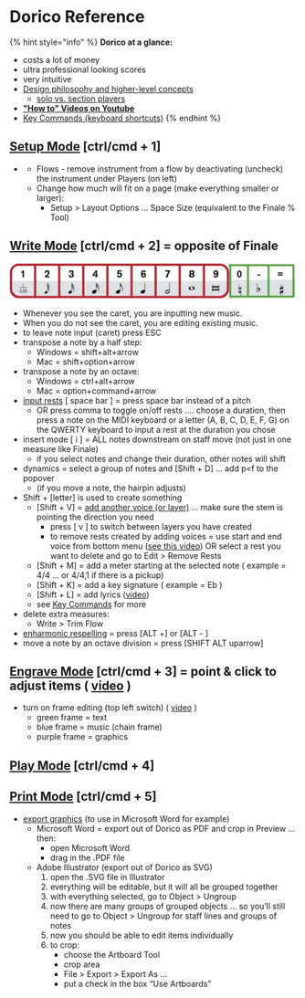 # Dorico Reference

{% hint style="info" %}
**Dorico at a glance:**

* costs a lot of money
* ultra professional looking scores
* very intuitive
* [Design philosophy and higher-level concepts](https://steinberg.help/dorico_pro/v3/en/dorico/topics/program_concepts/program_concepts_design_philosophy_c.html)
  * [solo vs. section players](https://steinberg.help/dorico_pro/v3/en/dorico/topics/program_concepts/program_concepts_players_c.html)
* [**"How to" Videos on Youtube**](https://www.youtube.com/channel/UCIOwP19omIVDSUq2rTGgHKw/playlists?view=50&sort=dd&shelf_id=7)
* [Key Commands \(keyboard shortcuts\)](https://steinberg.help/dorico_pro/v3/en/dorico/topics/user_interface/user_interface_key_commands_interactive_map_r.html)
{% endhint %}

## [Setup Mode](https://steinberg.help/dorico/v1/en/dorico/topics/setup_mode/setup_mode_introduction_c.html) \[ctrl/cmd + 1\]

* * Flows - remove instrument from a flow by deactivating \(uncheck\) the instrument under Players \(on left\)
  * Change how much will fit on a page \(make everything smaller or larger\):
    * Setup &gt; Layout Options ... Space Size \(equivalent to the Finale % Tool\)

## [Write Mode](https://steinberg.help/dorico/v1/en/dorico/topics/first_steps/first_steps_your_first_notes_inputting_t.html) \[ctrl/cmd + 2\] = opposite of Finale

![input keyboard shortcuts](../../../.gitbook/assets/dorico-write-mode-shortcuts2.png)

* Whenever you see the caret, you are inputting new music.
* When you do not see the caret, you are editing existing music.
* to leave note input \(caret\) press ESC
* transpose a note by a half step:
  * Windows = shift+alt+arrow
  * Mac = shift+option+arrow
* transpose a note by an octave:
  * Windows = ctrl+alt+arrow
  * Mac = option+command+arrow
* [input rests](https://steinberg.help/dorico/v2/en/dorico/topics/write_mode/write_mode_rests_inputting_t.html) \[ space bar \] = press space bar instead of a pitch
  * OR press comma to toggle on/off rests .... choose a duration, then press a note on the MIDI keyboard or a letter \(A, B, C, D, E, F, G\) on the QWERTY keyboard to input a rest at the duration you chose
* insert mode \[ i \] = ALL notes downstream on staff move \(not just in one measure like Finale\)
  * if you select notes and change their duration, other notes will shift
* dynamics = select a group of notes and \[Shift + D\] ... add p&lt;f to the popover
  * \(if you move a note, the hairpin adjusts\)
* Shift + \[letter\] is used to create something
  * \[Shift + V\] = [add another voice \(or layer\)](https://www.youtube.com/watch?v=IKBU7z0gAVo&list=PLoyaeouPUsdsnltPMEyV6pzuHh6cs9-Cp&index=9) ... make sure the stem is pointing the direction you need
    * press \[ v \] to switch between layers you have created
    * to remove rests created by adding voices = use start and end voice from bottom menu \([see this video](https://www.youtube.com/watch?v=IKBU7z0gAVo&list=PLoyaeouPUsdsnltPMEyV6pzuHh6cs9-Cp&index=9)\)  OR select a rest you want to delete and go to Edit &gt; Remove Rests
  * \[Shift + M\] = add a meter starting at the selected note \( example = 4/4  ... or 4/4,1 if there is a pickup\)
  * \[Shift + K\] = add a key signature \( example = Eb \)
  * \[Shift + L\] = add lyrics \([video](https://www.youtube.com/watch?v=IfhDVl-vRRo&list=PLoyaeouPUsdsnltPMEyV6pzuHh6cs9-Cp&index=10)\)
  * see [Key Commands](https://steinberg.help/dorico/v1/en/dorico/topics/introduction/introduction_dorico_key_commands_window_r.html) for more
* delete extra measures:
  * Write &gt; Trim Flow
* [enharmonic respelling](https://steinberg.help/dorico/v1/en/dorico/topics/write_mode/write_mode_accidentals_respelling_t.html) = press \[ALT +\] or \[ALT - \]
* move a note by an octave division = press \[SHIFT ALT uparrow\]

## [Engrave Mode](https://steinberg.help/dorico/v1/en/dorico/topics/engrave_mode/engrave_mode_introduction_c.html) \[ctrl/cmd + 3\] = point & click to adjust items \( [video](https://www.youtube.com/watch?v=-BYsKNIhP9A&list=PLoyaeouPUsdvy438lfsc78RZxhKTdOcKN) \)

* turn on frame editing \(top left switch\) \( [video](https://www.youtube.com/watch?v=0HbY8nZzrOw&list=PLoyaeouPUsdvy438lfsc78RZxhKTdOcKN&index=3) \)
  * green frame = text
  * blue frame = music \(chain frame\)
  * purple frame = graphics

## [Play Mode](https://steinberg.help/dorico/v1/en/dorico/topics/play_mode/play_mode_introduction_c.html) \[ctrl/cmd + 4\]

## [Print Mode](https://steinberg.help/dorico/v1/en/dorico/topics/print_mode/print_mode_introduction_c.html) \[ctrl/cmd + 5\]

* [export graphics](https://steinberg.help/dorico_pro/v2/en/dorico/topics/print_mode/print_mode_layouts_exporting_as_graphics_files_t.html?) \(to use in Microsoft Word for example\) 
  * Microsoft Word = export out of Dorico as PDF and crop in Preview … then:
    * open Microsoft Word
    * drag in the .PDF file
  * Adobe Illustrator \(export out of Dorico as SVG\)
    1. open the .SVG file in Illustrator
    2. everything will be editable, but it will all be grouped together
    3. with everything selected, go to Object &gt; Ungroup
    4. now there are many groups of grouped objects … so you’ll still need to go to Object &gt; Ungroup for staff lines and groups of notes 
    5. now you should be able to edit items individually
    6. to crop:
       * choose the Artboard Tool
       * crop area
       * File &gt; Export &gt; Export As …
       * put a check in the box “Use Artboards”

